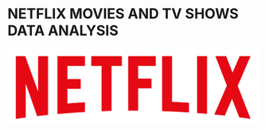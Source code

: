 # NETFLIX MOVIES AND TV SHOWS DATA ANALYSIS

![Netflix Logo](https://github.com/Madhan2703/Netflix_sql_project/blob/main/logo.png)
